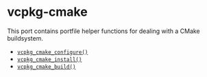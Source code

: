 # vcpkg-cmake

This port contains portfile helper functions for dealing with a CMake buildsystem.

- [`vcpkg_cmake_configure()`](../vcpkg_cmake_configure.md)
- [`vcpkg_cmake_install()`](vcpkg-cmake/vcpkg_cmake_install.md)
- [`vcpkg_cmake_build()`](vcpkg-cmake/vcpkg_cmake_build.md)
